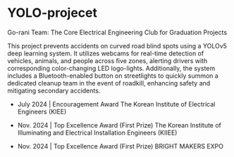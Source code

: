 # YOLO-projecet
Go-rani Team: The Core Electrical Engineering Club for Graduation Projects


This project prevents accidents on curved road blind spots using a YOLOv5 deep learning system. It utilizes webcams for real-time detection of vehicles, animals, and people across five zones, alerting drivers with corresponding color-changing LED logo-lights. Additionally, the system includes a Bluetooth-enabled button on streetlights to quickly summon a dedicated cleanup team in the event of roadkill, enhancing safety and mitigating secondary accidents.


- July 2024 | Encouragement Award
The Korean Institute of Electrical Engineers (KIEE)

- Nov. 2024 | Top Excellence Award (First Prize)
The Korean Institute of Illuminating and Electrical Installation Engineers (KIIEE)

- Nov. 2024 | Top Excellence Award (First Prize)
BRIGHT MAKERS EXPO
